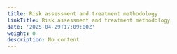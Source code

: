 ```yaml
---
title: Risk assessment and treatment methodology
linkTitle: Risk assessment and treatment methodology
date: '2025-04-29T17:09:00Z'
weight: 0
description: No content
---
```



